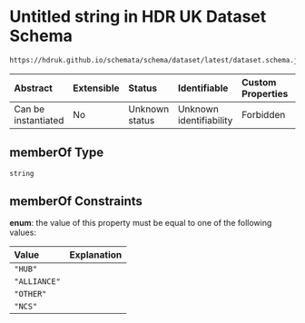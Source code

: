 # Untitled string in HDR UK Dataset Schema

```txt
https://hdruk.github.io/schemata/schema/dataset/latest/dataset.schema.json#/definitions/memberOf
```



| Abstract            | Extensible | Status         | Identifiable            | Custom Properties | Additional Properties | Access Restrictions | Defined In                                                                                        |
| :------------------ | :--------- | :------------- | :---------------------- | :---------------- | :-------------------- | :------------------ | :------------------------------------------------------------------------------------------------ |
| Can be instantiated | No         | Unknown status | Unknown identifiability | Forbidden         | Allowed               | none                | [dataset.schema.json*](../../../schema/dataset/latest/dataset.schema.json "open original schema") |

## memberOf Type

`string`

## memberOf Constraints

**enum**: the value of this property must be equal to one of the following values:

| Value        | Explanation |
| :----------- | :---------- |
| `"HUB"`      |             |
| `"ALLIANCE"` |             |
| `"OTHER"`    |             |
| `"NCS"`      |             |

